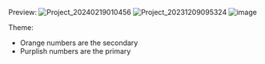 Preview:
![Project_20240219010456](https://github.com/Hosvile/InfiniX/assets/100496294/6521241a-c0a2-4efe-994f-050125bc5384)
![Project_20231209095324](https://github.com/Hosvile/InfiniX/assets/100496294/2b2c5d39-d767-48a8-96dc-9c46efc98f86)
![image](https://github.com/Hosvile/InfiniX/assets/100496294/0967ba41-362b-44f2-8c27-79232282c7c8)

Theme:
 - Orange numbers are the secondary
 - Purplish numbers are the primary
